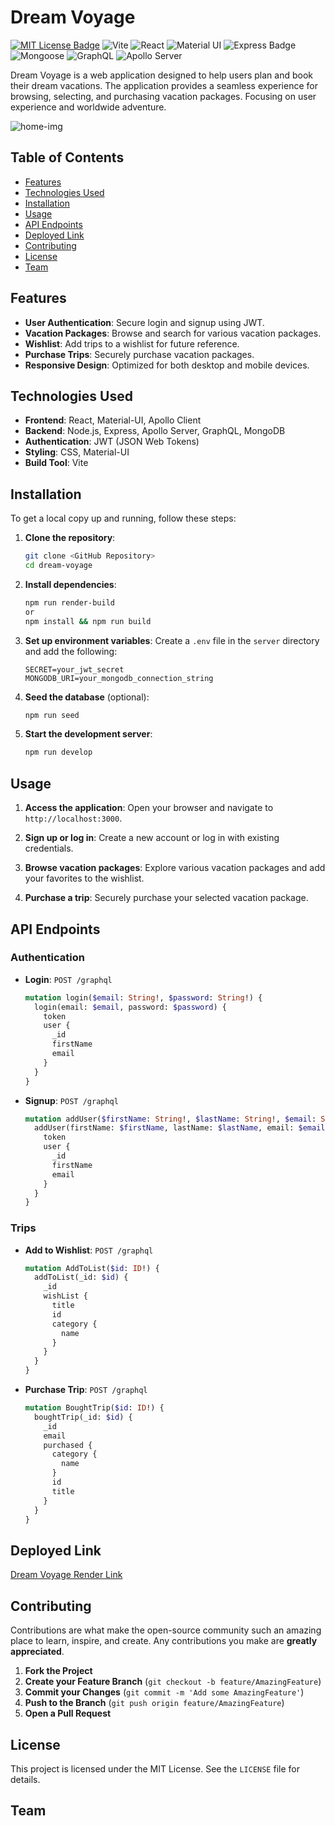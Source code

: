 # Dream Voyage
[![MIT License Badge](https://img.shields.io/badge/license-MIT-green?style=for-the-badge)](/LICENSE)
![Vite](https://img.shields.io/badge/Vite-646CFF?style=for-the-badge&logo=vite&logoColor=white)
![React](https://img.shields.io/badge/React-61DAFB?style=for-the-badge&logo=react&logoColor=white)
![Material UI](https://img.shields.io/badge/Material--UI-007FFF?style=for-the-badge&logo=mui&logoColor=white)
![Express Badge](https://img.shields.io/badge/Express.js-404D59?style=for-the-badge)
![Mongoose](https://img.shields.io/badge/Mongoose-880000?style=for-the-badge&logo=mongoose&logoColor=white)
![GraphQL](https://img.shields.io/badge/GraphQL-E10098?style=for-the-badge&logo=graphql&logoColor=white)
![Apollo Server](https://img.shields.io/badge/Apollo_Server-311C87?style=for-the-badge&logo=apollo-graphql&logoColor=white)

Dream Voyage is a web application designed to help users plan and book their dream vacations. The application provides a seamless experience for browsing, selecting, and purchasing vacation packages. Focusing on user experience and worldwide adventure.

![home-img](https://github.com/user-attachments/assets/4d62e192-0ea8-46d9-b7ba-cdf469201204)

## Table of Contents

- [Features](#features)
- [Technologies Used](#technologies-used)
- [Installation](#installation)
- [Usage](#usage)
- [API Endpoints](#api-endpoints)
- [Deployed Link](#deployed-link)
- [Contributing](#contributing)
- [License](#license)
- [Team](#team)

## Features

- **User Authentication**: Secure login and signup using JWT.
- **Vacation Packages**: Browse and search for various vacation packages.
- **Wishlist**: Add trips to a wishlist for future reference.
- **Purchase Trips**: Securely purchase vacation packages.
- **Responsive Design**: Optimized for both desktop and mobile devices.

## Technologies Used

- **Frontend**: React, Material-UI, Apollo Client
- **Backend**: Node.js, Express, Apollo Server, GraphQL, MongoDB
- **Authentication**: JWT (JSON Web Tokens)
- **Styling**: CSS, Material-UI
- **Build Tool**: Vite

## Installation

To get a local copy up and running, follow these steps:

1. **Clone the repository**:
    ```sh
    git clone <GitHub Repository>
    cd dream-voyage
    ```

2. **Install dependencies**:
    ```sh
    npm run render-build
    or
    npm install && npm run build
    ```

3. **Set up environment variables**:
    Create a `.env` file in the `server` directory and add the following:
    ```env
    SECRET=your_jwt_secret
    MONGODB_URI=your_mongodb_connection_string
    ```

4. **Seed the database** (optional):
    ```sh
    npm run seed
    ```

5. **Start the development server**:
    ```sh
    npm run develop
    ```

## Usage

1. **Access the application**:
    Open your browser and navigate to `http://localhost:3000`.

2. **Sign up or log in**:
    Create a new account or log in with existing credentials.

3. **Browse vacation packages**:
    Explore various vacation packages and add your favorites to the wishlist.

4. **Purchase a trip**:
    Securely purchase your selected vacation package.

## API Endpoints

### Authentication

- **Login**: `POST /graphql`
    ```graphql
    mutation login($email: String!, $password: String!) {
      login(email: $email, password: $password) {
        token
        user {
          _id
          firstName
          email
        }
      }
    }
    ```

- **Signup**: `POST /graphql`
    ```graphql
    mutation addUser($firstName: String!, $lastName: String!, $email: String!, $password: String!) {
      addUser(firstName: $firstName, lastName: $lastName, email: $email, password: $password) {
        token
        user {
          _id
          firstName
          email
        }
      }
    }
    ```

### Trips

- **Add to Wishlist**: `POST /graphql`
    ```graphql
    mutation AddToList($id: ID!) {
      addToList(_id: $id) {
        _id
        wishList {
          title
          id
          category {
            name
          }
        }
      }
    }
    ```

- **Purchase Trip**: `POST /graphql`
    ```graphql
    mutation BoughtTrip($id: ID!) {
      boughtTrip(_id: $id) {
        _id
        email
        purchased {
          category {
            name
          }
          id
          title
        }
      }
    }
    ```
## Deployed Link
[Dream Voyage Render Link](https://dream-voyage.onrender.com)

## Contributing

Contributions are what make the open-source community such an amazing place to learn, inspire, and create. Any contributions you make are **greatly appreciated**.

1. **Fork the Project**
2. **Create your Feature Branch** (`git checkout -b feature/AmazingFeature`)
3. **Commit your Changes** (`git commit -m 'Add some AmazingFeature'`)
4. **Push to the Branch** (`git push origin feature/AmazingFeature`)
5. **Open a Pull Request**

## License

This project is licensed under the MIT License. See the `LICENSE` file for details.

## Team

